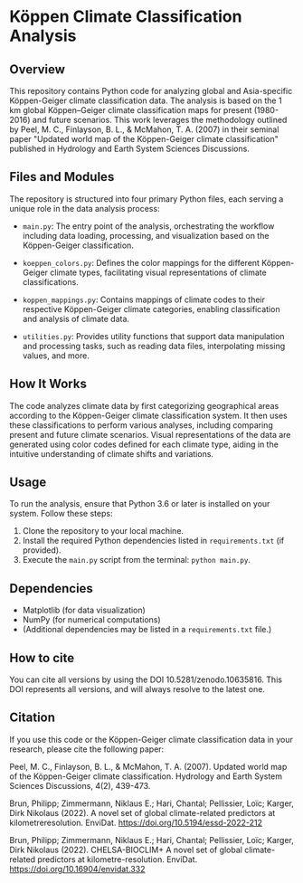 # Köppen Climate Classification Analysis

## Overview
This repository contains Python code for analyzing global and Asia-specific Köppen-Geiger climate classification data. The analysis is based on the 1 km global Köppen–Geiger climate classification maps for present (1980-2016) and future scenarios. This work leverages the methodology outlined by Peel, M. C., Finlayson, B. L., & McMahon, T. A. (2007) in their seminal paper "Updated world map of the Köppen-Geiger climate classification" published in Hydrology and Earth System Sciences Discussions.

## Files and Modules
The repository is structured into four primary Python files, each serving a unique role in the data analysis process:

- `main.py`: The entry point of the analysis, orchestrating the workflow including data loading, processing, and visualization based on the Köppen-Geiger classification.

- `koeppen_colors.py`: Defines the color mappings for the different Köppen-Geiger climate types, facilitating visual representations of climate classifications.

- `koppen_mappings.py`: Contains mappings of climate codes to their respective Köppen-Geiger climate categories, enabling classification and analysis of climate data.

- `utilities.py`: Provides utility functions that support data manipulation and processing tasks, such as reading data files, interpolating missing values, and more.

## How It Works
The code analyzes climate data by first categorizing geographical areas according to the Köppen-Geiger climate classification system. It then uses these classifications to perform various analyses, including comparing present and future climate scenarios. Visual representations of the data are generated using color codes defined for each climate type, aiding in the intuitive understanding of climate shifts and variations.

## Usage
To run the analysis, ensure that Python 3.6 or later is installed on your system. Follow these steps:

1. Clone the repository to your local machine.
2. Install the required Python dependencies listed in `requirements.txt` (if provided).
3. Execute the `main.py` script from the terminal: `python main.py`.

## Dependencies
- Matplotlib (for data visualization)
- NumPy (for numerical computations)
- (Additional dependencies may be listed in a `requirements.txt` file.)
## How to cite
You can cite all versions by using the DOI 10.5281/zenodo.10635816. This DOI represents all versions, and will always resolve to the latest one.

## Citation
If you use this code or the Köppen-Geiger climate classification data in your research, please cite the following paper:

Peel, M. C., Finlayson, B. L., & McMahon, T. A. (2007). Updated world map of the Köppen-Geiger climate classification. Hydrology and Earth System Sciences Discussions, 4(2), 439-473.

Brun, Philipp; Zimmermann, Niklaus E.; Hari, Chantal; Pellissier, Loïc; Karger, Dirk
Nikolaus (2022). A novel set of global climate-related predictors at kilometreresolution. EnviDat. https://doi.org/10.5194/essd-2022-212

Brun, Philipp; Zimmermann, Niklaus E.; Hari, Chantal; Pellissier, Loïc; Karger, Dirk
Nikolaus (2022). CHELSA-BIOCLIM+ A novel set of global climate-related predictors
at kilometre-resolution. EnviDat. https://doi.org/10.16904/envidat.332
